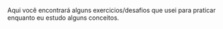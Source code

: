 Aqui você encontrará alguns exercicios/desafios que usei para praticar enquanto eu estudo alguns conceitos.
